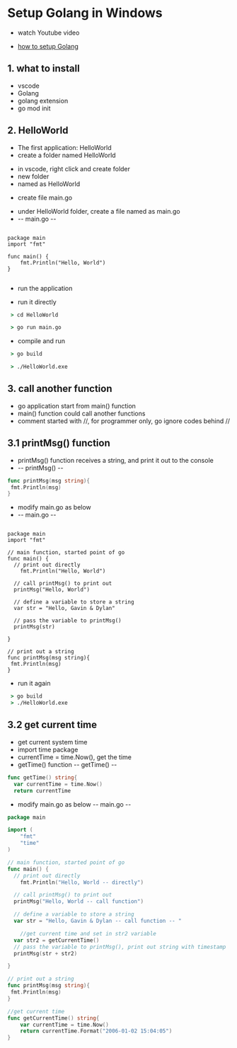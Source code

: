 # Setup Golang in Windows
* watch Youtube video
- [how to setup Golang](https://www.youtube.com/watch?v=1MXIGYrMk80)

## 1. what to install 
* vscode 
* Golang
* golang extension
* go mod init 

## 2. HelloWorld
* The first application: HelloWorld
* create a folder named HelloWorld
- in vscode, right click and create folder 
 - new folder 
  - named as HelloWorld
* create file main.go 
- under HelloWorld folder, create a file named as main.go 
- -- main.go --

```golang

package main
import "fmt"

func main() {
	fmt.Println("Hello, World")
}


```


* run the application 
- run it directly 

```cmd
 > cd HelloWorld

 > go run main.go 

```
- compile and run 

```cmd
 > go build

 > ./HelloWorld.exe 
```
## 3. call another function
* go application start from main() function 
* main() function could call another functions
* comment started with //, for programmer only, go ignore codes behind //
## 3.1 printMsg() function
* printMsg() function receives a string, and print it out to the console
* -- printMsg() --

```go
func printMsg(msg string){
 fmt.Println(msg)
}
```
* modify main.go as below
* -- main.go --

```golang

package main
import "fmt"

// main function, started point of go
func main() {
  // print out directly
	fmt.Println("Hello, World")

  // call printMsg() to print out 
  printMsg("Hello, World")

  // define a variable to store a string
  var str = "Hello, Gavin & Dylan"

  // pass the variable to printMsg()
  printMsg(str)

}

// print out a string 
func printMsg(msg string){
 fmt.Println(msg)
}

```

* run it again 

```cmd
 > go build 
 > ./HelloWorld.exe 
```

## 3.2 get current time 
* get current system time 
* import time package
* currentTime = time.Now(), get the time 
* getTime() function
-- getTime() --

```go
func getTime() string{
  var currentTime = time.Now()
  return currentTime
```

* modify main.go as below
-- main.go --

```go
package main

import (
	"fmt"
	"time"
)

// main function, started point of go
func main() {
  // print out directly
	fmt.Println("Hello, World -- directly")

  // call printMsg() to print out 
  printMsg("Hello, World -- call function")

  // define a variable to store a string
  var str = "Hello, Gavin & Dylan -- call function -- "

	//get current time and set in str2 variable
  var str2 = getCurrentTime()
  // pass the variable to printMsg(), print out string with timestamp
  printMsg(str + str2)

}

// print out a string 
func printMsg(msg string){
 fmt.Println(msg)
}

//get current time
func getCurrentTime() string{
	var currentTime = time.Now()
 	return currentTime.Format("2006-01-02 15:04:05")
}
```
